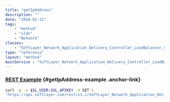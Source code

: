 ```yaml
---
title: "getIpAddress"
description: ""
date: "2018-02-12"
tags:
    - "method"
    - "sldn"
    - "Network"
classes:
    - "SoftLayer_Network_Application_Delivery_Controller_LoadBalancer_Service"
type: "reference"
layout: "method"
mainService : "SoftLayer_Network_Application_Delivery_Controller_LoadBalancer_Service"
---
```


### [REST Example](#getIpAddress-example) <a href="/article/rest/"><i class="fas fa-question"></i></a> {#getIpAddress-example .anchor-link} 
```bash
curl -g -u $SL_USER:$SL_APIKEY -X GET \
'https://api.softlayer.com/rest/v3.1/SoftLayer_Network_Application_Delivery_Controller_LoadBalancer_Service/{SoftLayer_Network_Application_Delivery_Controller_LoadBalancer_ServiceID}/getIpAddress'
```

